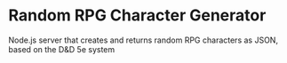 # Random RPG Character Generator

Node.js server that creates and returns random RPG characters as JSON, based on the D&amp;D 5e system
